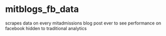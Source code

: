 mitblogs_fb_data
================

scrapes data on every mitadmissions blog post ever to see performance on facebook hidden to traditional analytics
